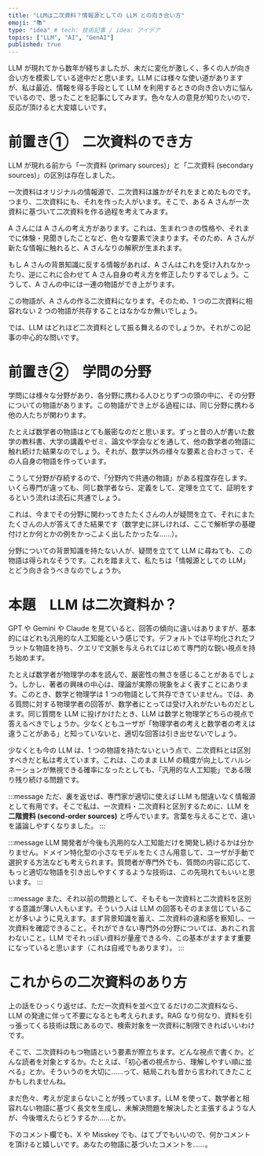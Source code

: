 ```yaml
---
title: "LLMは二次資料？情報源としての LLM との向き合い方"
emoji: "📚"
type: "idea" # tech: 技術記事 / idea: アイデア
topics: ["LLM", "AI", "GenAI"]
published: true
---
```


LLM が現れてから数年が経ちましたが、未だに変化が激しく、多くの人が向き合い方を模索している途中だと思います。LLM には様々な使い道がありますが、私は最近、情報を得る手段として LLM を利用するときの向き合い方に悩んでいるので、思ったことを記事にしてみます。色々な人の意見が知りたいので、反応が頂けると大変嬉しいです。

# 前置き①　二次資料のでき方

LLM が現れる前から「一次資料 (primary sources)」と「二次資料 (secondary sources)」の区別は存在しました。

一次資料はオリジナルの情報源で、二次資料は誰かがそれをまとめたものです。つまり、二次資料にも、それを作った人がいます。そこで、ある A さんが一次資料に基づいて二次資料を作る過程を考えてみます。

A さんには A さんの考え方があります。これは、生まれつきの性格や、それまでに体験・見聞きしたことなど、色々な要素で決まります。そのため、A さんが新たな情報に触れると、A さんなりの解釈が生まれます。

もし A さんの背景知識に反する情報があれば、A さんはこれを受け入れなかったり、逆にこれに合わせて A さん自身の考え方を修正したりするでしょう。こうして、A さんの中には一連の物語ができ上がります。

この物語が、A さんの作る二次資料になります。そのため、1 つの二次資料に相容れない 2 つの物語が共存することはなかなか無いでしょう。

では、LLM はどれほど二次資料として振る舞えるのでしょうか。それがこの記事の中心的な問いです。

# 前置き②　学問の分野

学問には様々な分野があり、各分野に携わる人ひとりずつの頭の中に、その分野についての物語があります。この物語ができ上がる過程には、同じ分野に携わる他の人たちが関わります。

たとえば数学者の物語はとても厳密なのだと思います。ずっと昔の人が書いた数学の教科書、大学の講義やゼミ、論文や学会などを通して、他の数学者の物語に触れ続けた結果なのでしょう。それが、数学以外の様々な要素と合わさって、その人自身の物語を作っています。

こうして分野が存続するので、「分野内で共通の物語」がある程度存在します。いくら専門が違っても、同じ数学者なら、定義をして、定理を立てて、証明をするという流れは流石に共通でしょう。

これは、今までその分野に関わってきたたくさんの人が疑問を立て、それにまたたくさんの人が答えてきた結果です（数学史に詳しければ、ここで解析学の基礎付けとか何とかの例をかっこよく出したかったな……）。

分野についての背景知識を持たない人が、疑問を立てて LLM に尋ねても、この物語は得られなそうです。これを踏まえて、私たちは「情報源としての LLM」とどう向き合うべきなのでしょうか。

# 本題　LLM は二次資料か？

GPT や Gemini や Claude を見ていると、回答の傾向に違いはありますが、基本的にはどれも汎用的な人工知能という感じです。デフォルトでは平均化されたフラットな物語を持ち、クエリで文脈を与えられてはじめて専門的な鋭い視点を持ち始めます。

たとえば数学者が物理学の本を読んで、厳密性の無さを感じることがあるでしょう。しかし、著者の興味の中心は、理論が実際の現象をよく表すことにあります。このとき、数学と物理学は 1 つの物語として共存できていません。では、ある質問に対する物理学者の回答が、数学者にとっては受け入れがたいものだとします。同じ質問を LLM に投げかけたとき、LLM は数学と物理学どちらの視点で答えるべきでしょうか。少なくともユーザが「物理学者の考えと数学者の考えは違うことがある」と知っていないと、適切な回答は引き出せないでしょう。

少なくとも今の LLM は、1 つの物語を持たないという点で、二次資料とは区別すべきだと私は考えています。これは、このまま LLM の精度が向上してハルシネーションが無視できる確率になったとしても、「汎用的な人工知能」である限り残り続ける問題です。

:::message
ただ、裏を返せば、専門家が適切に使えば LLM も間違いなく情報源として有用です。そこで私は、一次資料・二次資料と区別するために、LLM を**二階資料 (second-order sources)** と呼んでいます。言葉を与えることで、違いを議論しやすくなりました。
:::

:::message
LLM 開発者が今後も汎用的な人工知能だけを開発し続けるかは分かりません。ドメイン特化型の小さなモデルをたくさん用意して、ユーザが手動で選択する方法なども考えられます。質問者が専門外でも、質問の内容に応じて、もっと適切な物語を引き出しやすくするような技術は、この先現れてもいいと思います。
:::

:::message
また、それ以前の問題として、そもそも一次資料と二次資料を区別する意識が薄い人もいます。そういう人は LLM の回答もそのまま信じていることが多いように見えます。まず背景知識を蓄え、二次資料の違和感を察知し、一次資料を確認できること。それができない専門外の分野については、あれこれ言わないこと。LLM でそれっぽい資料が量産できる今、この基本がますます重要になっていると思います（これは自戒でもあります）。
:::

# これからの二次資料のあり方

上の話をひっくり返せば、ただ一次資料を並べ立てるだけの二次資料なら、LLM の発達に伴って不要になるとも考えられます。RAG なり何なり、資料を引っ張ってくる技術は既にあるので、検索対象を一次資料に制限できればいいわけです。

そこで、二次資料のもつ物語という要素が際立ちます。どんな視点で書くか。どんな読者を対象とするか。たとえば、「初心者の視点から、理解しやすい順に並べる」とか。そういうのを大切に……って、結局これも昔から言われてきたことかもしれませんね。

まだ色々、考えが定まらないことが残っています。LLM を使って、数学者と相容れない物語に基づく長文を生成し、未解決問題を解決したと主張するような人が、今後増えたらどうするか……とか。

下のコメント欄でも、X や Misskey でも、はてブでもいいので、何かコメントを頂けると嬉しいです。あなたの物語に基づいたコメントを……。
